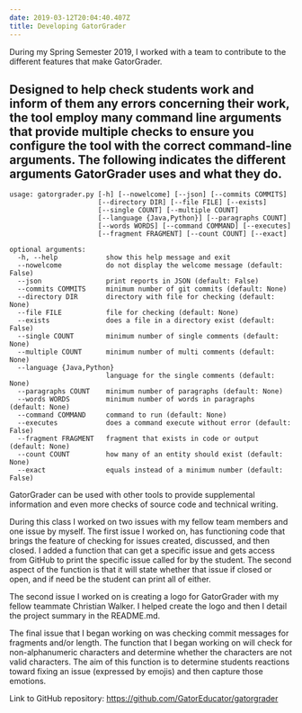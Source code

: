 ```yaml
---
date: 2019-03-12T20:04:40.407Z
title: Developing GatorGrader
---
```

During my Spring Semester 2019, I worked with a team to contribute to the
different features that make GatorGrader.

Designed to help check students work and inform of them any errors concerning
their work, the tool employ many command line arguments that provide multiple
checks to ensure you configure the tool with the correct command-line arguments.
The following indicates the different arguments GatorGrader uses and what they do.
---
```
usage: gatorgrader.py [-h] [--nowelcome] [--json] [--commits COMMITS]
                      [--directory DIR] [--file FILE] [--exists]
                      [--single COUNT] [--multiple COUNT]
                      [--language {Java,Python}] [--paragraphs COUNT]
                      [--words WORDS] [--command COMMAND] [--executes]
                      [--fragment FRAGMENT] [--count COUNT] [--exact]

optional arguments:
  -h, --help            show this help message and exit
  --nowelcome           do not display the welcome message (default: False)
  --json                print reports in JSON (default: False)
  --commits COMMITS     minimum number of git commits (default: None)
  --directory DIR       directory with file for checking (default: None)
  --file FILE           file for checking (default: None)
  --exists              does a file in a directory exist (default: False)
  --single COUNT        minimum number of single comments (default: None)
  --multiple COUNT      minimum number of multi comments (default: None)
  --language {Java,Python}
                        language for the single comments (default: None)
  --paragraphs COUNT    minimum number of paragraphs (default: None)
  --words WORDS         minimum number of words in paragraphs (default: None)
  --command COMMAND     command to run (default: None)
  --executes            does a command execute without error (default: False)
  --fragment FRAGMENT   fragment that exists in code or output (default: None)
  --count COUNT         how many of an entity should exist (default: None)
  --exact               equals instead of a minimum number (default: False)
```

GatorGrader can be used with other tools to provide supplemental information and
even more checks of source code and technical writing.

During this class I worked on two issues with my fellow team members and one
issue by myself. The first issue I worked on, has functioning code that brings
the feature of checking for issues created, discussed, and then closed. I added
a function that can get a specific issue and gets access from GitHub to print the
specific issue called for by the student. The second aspect of the function is
that it will state whether that issue if closed or open, and if need be the
student can print all of either.

The second issue I worked on is creating a logo for GatorGrader with my fellow
teammate Christian Walker. I helped create the logo and then I detail the project
summary in the README.md.

The final issue that I began working on was checking commit messages for fragments
and/or length. The function that I began working on will check for non-alphanumeric
characters and determine whether the characters are not valid characters. The aim
of this function is to determine students reactions toward fixing an issue
(expressed by emojis) and then capture those emotions.

Link to GitHub repository: https://github.com/GatorEducator/gatorgrader
